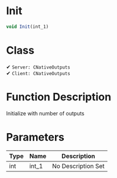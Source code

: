 # Init
```js	
void Init(int_1)
```
# Class
✔ `Server: CNativeOutputs`  
✔ `Client: CNativeOutputs`  

# Function Description
Initialize with number of outputs
# Parameters
Type|Name|Description
--|--|--
int|int_1|No Description Set
